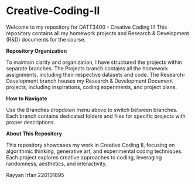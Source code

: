 # Creative-Coding-II

Welcome to my repository for DATT3400 - Creative Coding II! This repository contains all my homework projects and Research & Development (R&D) documents for the course.

**Repository Organization**

To maintain clarity and organization, I have structured the projects within separate branches.
The Projects branch contains all the homework assignments, including their respective datasets and code.
The Research-Development branch houses my Research & Development Document projects, including inspirations, coding experiments, and project plans.

**How to Navigate**

Use the Branches dropdown menu above to switch between branches.
Each branch contains dedicated folders and files for specific projects with proper descriptions.

**About This Repository**

This repository showcases my work in Creative Coding II, focusing on algorithmic thinking, generative art, and experimental coding techniques. Each project explores creative approaches to coding, leveraging randomness, aesthetics, and interactivity.

Rayyan Irfan
220101895
